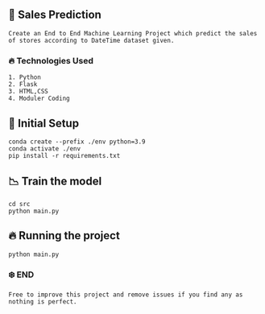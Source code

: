 ## 🚀 Sales Prediction
```
Create an End to End Machine Learning Project which predict the sales of stores according to DateTime dataset given.
```

### 🔥 Technologies Used
``` 
1. Python 
2. Flask
3. HTML,CSS
4. Moduler Coding 
```

## 👷 Initial Setup 

```commandline
conda create --prefix ./env python=3.9
conda activate ./env 
pip install -r requirements.txt 
```

## 📉 Train the model

```commandline
cd src
python main.py
```

## 🔥 Running the project 
```commandline
python main.py
```

### ❄️ END
```
Free to improve this project and remove issues if you find any as nothing is perfect.
```

